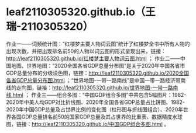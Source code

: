 # leaf2110305320.github.io（王瑞-2110305320）
作业一——词频统计图：“红楼梦主要人物词云图”统计了红楼梦全书中所有人物的出现次数，并把出现排名前50的人物以词云图的形式呈现出来，链接：http://leaf2110305320.github.io/红楼梦主要人物词云图.html ；
作业二——中国地图、世界地图：“2020全国各省GDP总量分布图”是关于2020年中国各省市GDP总量分布的分级设色图，链接：http://leaf2110305320.github.io/2020全国各省GDP总量分布图.html ；“世界地图-一带一路南线”是中国一带一路经济带南线的走向图，链接：http://leaf2110305320.github.io/世界地图-一带一路南线.html ；
作业三——组合多图：“中国GDP组合多图”中共包含5幅图片：1982-2020年中美人均GDP对比折线图、2020年全国各省GDP总量占比饼图、1982-2020年中国GDP总量及占世界比例的变化图（柱形图与折线图组合）、2020年世界各国GDP总量排名前50的国家GDP总量及其占世界的比重表、数据精度水球图，链接：http://leaf2110305320.github.io/中国GDP组合多图.html 。
